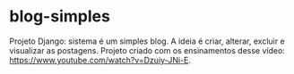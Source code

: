 # blog-simples
Projeto Django: sistema é um simples blog. A ideia é criar, alterar, excluir e visualizar as postagens. 
Projeto criado com os ensinamentos desse vídeo: https://www.youtube.com/watch?v=Dzuiy-JNi-E.
